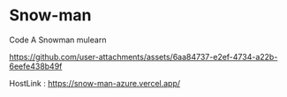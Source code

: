 # Snow-man
Code A Snowman mulearn


https://github.com/user-attachments/assets/6aa84737-e2ef-4734-a22b-6eefe438b49f


HostLink : https://snow-man-azure.vercel.app/
